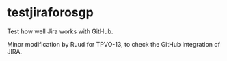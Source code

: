 # testjiraforosgp
Test how well Jira works with GitHub.

Minor modification by Ruud for TPVO-13, to check the GitHub integration of JIRA.
